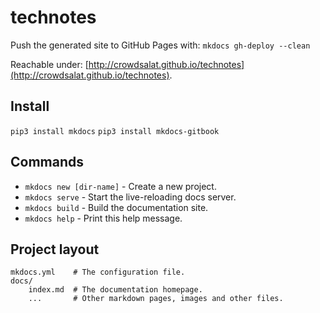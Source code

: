 # technotes

Push the generated site to GitHub Pages with: ``mkdocs gh-deploy --clean``

Reachable under: [http://crowdsalat.github.io/technotes](http://crowdsalat.github.io/technotes).

## Install

``pip3 install mkdocs``
``pip3 install mkdocs-gitbook``

## Commands

* `mkdocs new [dir-name]` - Create a new project.
* `mkdocs serve` - Start the live-reloading docs server.
* `mkdocs build` - Build the documentation site.
* `mkdocs help` - Print this help message.

## Project layout

    mkdocs.yml    # The configuration file.
    docs/
        index.md  # The documentation homepage.
        ...       # Other markdown pages, images and other files.